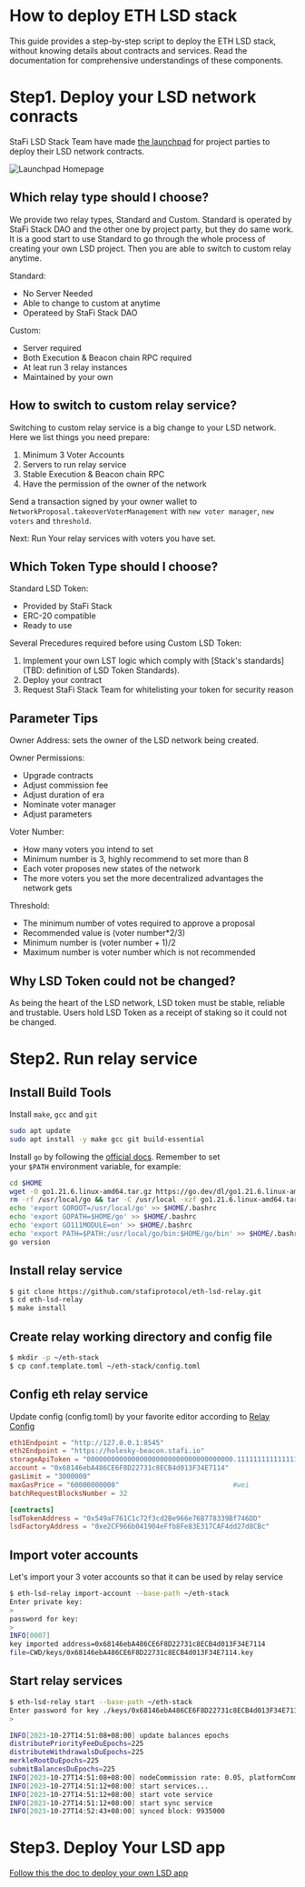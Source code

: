 # How to deploy ETH LSD stack

This guide provides a step-by-step script to deploy the ETH LSD stack, without knowing details about contracts and services. Read the documentation for comprehensive understandings of these components.


# Step1. Deploy your LSD network conracts

StaFi LSD Stack Team have made [the launchpad](/tbd/link) for project parties to deploy their LSD network contracts.

![](/image/ethlsd/onboarding_homepage.png "Launchpad Homepage")

## Which relay type should I choose?

We provide two relay types, Standard and Custom. Standard is operated by StaFi Stack DAO and the other one by project party, but they do same work. It is a good start to use Standard to go through the whole process of creating your own LSD project. Then you are able to switch to custom relay anytime.

Standard:
- No Server Needed
- Able to change to custom at anytime
- Operateed by StaFi Stack DAO

Custom:
- Server required
- Both Execution & Beacon chain RPC required
- At leat run 3 relay instances
- Maintained by your own

## How to switch to custom relay service?

Switching to custom relay service is a big change to your LSD network. Here we list things you need prepare: 

1. Minimum 3 Voter Accounts
2. Servers to run relay service
3. Stable Execution & Beacon chain RPC
4. Have the permission of the owner of the network

Send a transaction signed by your owner wallet to `NetworkProposal.takeoverVoterManagement` with `new voter manager`, `new voters` and `threshold`. 

Next: Run Your relay services with voters you have set.


## Which Token Type should I choose?

Standard LSD Token:
- Provided by StaFi Stack
- ERC-20 compatible
- Ready to use

Several Precedures required before using Custom LSD Token:
1. Implement your own LST logic which comply with [Stack's standards](TBD: definition of LSD Token Standards).
2. Deploy your contract
3. Request StaFi Stack Team for whitelisting your token for security reason

## Parameter Tips

Owner Address: sets the owner of the LSD network being created.

Owner Permissions:
- Upgrade contracts
- Adjust commission fee
- Adjust duration of era
- Nominate voter manager
- Adjust parameters

Voter Number:
- How many voters you intend to set
- Minimum number is 3, highly recommend to set more than 8
- Each voter proposes new states of the network
- The more voters you set the more decentralized advantages the network gets

Threshold:
- The minimum number of votes required to approve a proposal
- Recommended value is (voter number*2/3)
- Minimum number is (voter number + 1)/2
- Maximum number is voter number which is not recommended


## Why LSD Token could not be changed?

As being the heart of the LSD network, LSD token must be stable, reliable and trustable. Users hold LSD Token as a receipt of staking so it could not be changed.

# Step2. Run relay service

## Install Build Tools

Install `make`, `gcc` and `git`

```bash
sudo apt update
sudo apt install -y make gcc git build-essential
```

Install `go` by following the [official docs](https://golang.org/doc/install). Remember to set your `$PATH` environment variable, for example:

```bash
cd $HOME
wget -O go1.21.6.linux-amd64.tar.gz https://go.dev/dl/go1.21.6.linux-amd64.tar.gz
rm -rf /usr/local/go && tar -C /usr/local -xzf go1.21.6.linux-amd64.tar.gz && rm go1.21.6.linux-amd64.tar.gz
echo 'export GOROOT=/usr/local/go' >> $HOME/.bashrc
echo 'export GOPATH=$HOME/go' >> $HOME/.bashrc
echo 'export GO111MODULE=on' >> $HOME/.bashrc
echo 'export PATH=$PATH:/usr/local/go/bin:$HOME/go/bin' >> $HOME/.bashrc && . $HOME/.bashrc
go version
```

## Install relay service

```bash
$ git clone https://github.com/stafiprotocol/eth-lsd-relay.git
$ cd eth-lsd-relay
$ make install
```

## Create relay working directory and config file

```bash
$ mkdir -p ~/eth-stack
$ cp conf.template.toml ~/eth-stack/config.toml
```

## Config eth relay service

Update config (config.toml) by your favorite editor according to [Relay Config](https://github.com/stafiprotocol/stack-docs/blob/main/eth/relay.md#config)

```toml
eth1Endpoint = "http://127.0.0.1:8545"
eth2Endpoint = "https://holesky-beacon.stafi.io"
storageApiToken = "000000000000000000000000000000000000.1111111111111111111111111111111111111111111111111111111111111111111111111111111111111111111111111111111111111111111111111111111111111111111111111111111111111111111111111111.22222222222222222222222-333333--44444444444"
account = "0x68146ebA486CE6F8D22731c8ECB4d013F34E7114"
gasLimit = "3000000"
maxGasPrice = "60000000000"                            #wei
batchRequestBlocksNumber = 32

[contracts]
lsdTokenAddress = "0x549aF761C1c72f3cd2Be966e76B778339Bf746DD"
lsdFactoryAddress = "0xe2CF966b041904eFfb8Fe83E317CAF4dd27d8CBc"
```

## Import voter accounts

Let's import your 3 voter accounts so that it can be used by relay service

```bash
$ eth-lsd-relay import-account --base-path ~/eth-stack
Enter private key:
>
password for key:
>
INFO[0007]
key imported address=0x68146ebA486CE6F8D22731c8ECB4d013F34E7114
file=CWD/keys/0x68146ebA486CE6F8D22731c8ECB4d013F34E7114.key
```


## Start relay services

```bash
$ eth-lsd-relay start --base-path ~/eth-stack
Enter password for key ./keys/0x68146ebA486CE6F8D22731c8ECB4d013F34E7114.key:
>

INFO[2023-10-27T14:51:08+08:00] update balances epochs                        
distributePriorityFeeDuEpochs=225 
distributeWithdrawalsDuEpochs=225 
merkleRootDuEpochs=225 
submitBalancesDuEpochs=225
INFO[2023-10-27T14:51:08+08:00] nodeCommission rate: 0.05, platformCommission rate: 0.05
INFO[2023-10-27T14:51:12+08:00] start services...
INFO[2023-10-27T14:51:12+08:00] start vote service
INFO[2023-10-27T14:51:12+08:00] start sync service
INFO[2023-10-27T14:52:43+08:00] synced block: 9935000
```


# Step3. Deploy Your LSD app

[Follow this the doc to deploy your own LSD app](ethlsdapp.html)
